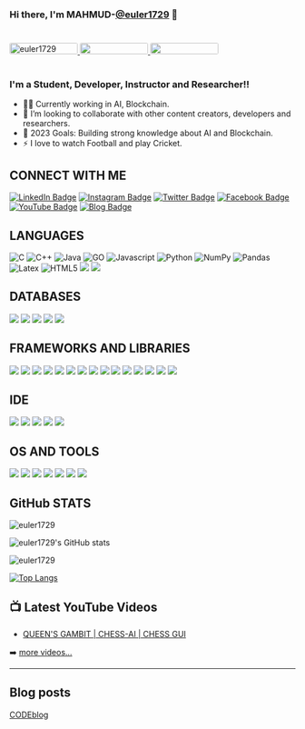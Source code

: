 ### Hi there, I'm MAHMUD-[@euler1729][linkedin] 👋

<div align="left" style="margin: 40px 0">
    <a href="https://github.com/euler1729/github-profile-views-counter">
        <img width="120px" height="20px" style="border-radius: 3px" src="https://komarev.com/ghpvc/?username=euler1729&label=Profile%20views&color=0e75b6&style=flat" alt="euler1729" />
    </a>
    <a href="https://github.com/euler1729?tab=followers">
        <img width="120px" height="20px" style="border-radius: 3px" src="https://img.shields.io/github/followers/euler1729?style=flat-square">
    </a>
    <a href="https://mhcsedu.blogspot.com/">
      <img width="120px" height="20px" style="border-radius: 3px" src="https://img.shields.io/website?label=CODEblog&style=for-the-badge&url=https%3A%2F%2Fcodestackr.com">
    </a>
</div>

### I'm a Student, Developer, Instructor and Researcher!!

- 👨‍💻 Currently working in AI, Blockchain.
- 👬 I’m looking to collaborate with other content creators, developers and researchers.
- 🥅 2023 Goals: Building strong knowledge about AI and Blockchain. 
- ⚡  I love to watch Football and play Cricket.

##  CONNECT WITH ME

[![LinkedIn Badge](https://img.shields.io/badge/LinkedIn-0077B5?style=for-the-badge&logo=linkedin&logoColor=white)][linkedin] 
[![Instagram Badge](https://img.shields.io/badge/Instagram-962fbf?style=for-the-badge&logo=instagram&logoColor=white)][instagram] 
[![Twitter Badge](https://img.shields.io/badge/Twitter-1DA1F2?style=for-the-badge&logo=twitter&logoColor=white)][twitter]
[![Facebook Badge](https://img.shields.io/badge/Facebook-1877F2?style=for-the-badge&logo=facebook&logoColor=white)][facebook]
[![YouTube Badge](https://img.shields.io/badge/YouTube-FF0000?style=for-the-badge&logo=youtube&logoColor=white)][youtube] 
[![Blog Badge](https://img.shields.io/badge/Blogger-FF5722?style=for-the-badge&logo=blogger&logoColor=white)][website] 

##  LANGUAGES

![C](https://img.shields.io/badge/C-00599C?style=for-the-badge&logo=c&logoColor=white)
![C++](https://img.shields.io/badge/C%2B%2B-00599C?style=for-the-badge&logo=c%2B%2B&logoColor=white)
![Java](https://img.shields.io/badge/Java-ED8B00?style=for-the-badge&logo=java&logoColor=white)
![GO](https://img.shields.io/badge/Go-00ADD8?style=for-the-badge&logo=go&logoColor=white)
![Javascript](https://img.shields.io/badge/JavaScript-323330?style=for-the-badge&logo=javascript&logoColor=F7DF1E)
![Python](https://img.shields.io/badge/Python-FFD43B?style=for-the-badge&logo=python&logoColor=blue)
![NumPy](https://img.shields.io/badge/Numpy-777BB4?style=for-the-badge&logo=numpy&logoColor=white)
![Pandas](https://img.shields.io/badge/Pandas-2C2D72?style=for-the-badge&logo=pandas&logoColor=white)
![Latex](https://img.shields.io/badge/LaTeX-47A141?style=for-the-badge&logo=LaTeX&logoColor=white)
![HTML5](https://img.shields.io/badge/HTML5-E34F26?style=for-the-badge&logo=html5&logoColor=white)
![](https://img.shields.io/badge/PLSQL-F80000?style=for-the-badge&logo=oracle&logoColor=black)
![](https://img.shields.io/badge/Assembly-654FF0?style=for-the-badge&logo=Assembly&logoColor=white)

## DATABASES
![](https://img.shields.io/badge/Oracle-F80000?style=for-the-badge&logo=Oracle&logoColor=white)
![](https://img.shields.io/badge/PostgreSQL-316192?style=for-the-badge&logo=postgresql&logoColor=white)
![](https://img.shields.io/badge/SQLite-07405E?style=for-the-badge&logo=sqlite&logoColor=white)
![](https://img.shields.io/badge/MySQL-005C84?style=for-the-badge&logo=mysql&logoColor=white)
![](https://img.shields.io/badge/Microsoft_SQL_Server-CC2927?style=for-the-badge&logo=microsoft-sql-server&logoColor=white)


## FRAMEWORKS AND LIBRARIES
![](https://img.shields.io/badge/Node.js-339933?style=for-the-badge&logo=nodedotjs&logoColor=white)
![](https://img.shields.io/badge/Spring_Boot-F2F4F9?style=for-the-badge&logo=spring-boot)
![](https://img.shields.io/badge/React-20232A?style=for-the-badge&logo=react&logoColor=61DAFB)
![](https://img.shields.io/badge/Shell_Script-121011?style=for-the-badge&logo=gnu-bash&logoColor=white)
![](https://img.shields.io/badge/conda-342B029.svg?&style=for-the-badge&logo=anaconda&logoColor=white)
![](https://img.shields.io/badge/Express.js-000000?style=for-the-badge&logo=express&logoColor=white)
![](https://img.shields.io/badge/gradle-02303A?style=for-the-badge&logo=gradle&logoColor=white)
![](https://img.shields.io/badge/Jupyter-F37626.svg?&style=for-the-badge&logo=Jupyter&logoColor=white)
![](https://img.shields.io/badge/Material%20UI-007FFF?style=for-the-badge&logo=mui&logoColor=white)
![](https://img.shields.io/badge/npm-CB3837?style=for-the-badge&logo=npm&logoColor=white)
![](https://img.shields.io/badge/Postman-FF6C37?style=for-the-badge&logo=Postman&logoColor=white)
![](https://img.shields.io/badge/Tailwind_CSS-38B2AC?style=for-the-badge&logo=tailwind-css&logoColor=white)
![](https://img.shields.io/badge/Swagger-85EA2D?style=for-the-badge&logo=Swagger&logoColor=white)
![](https://img.shields.io/badge/Vue.js-35495E?style=for-the-badge&logo=vuedotjs&logoColor=4FC08D)
![](https://img.shields.io/badge/Vite-B73BFE?style=for-the-badge&logo=vite&logoColor=FFD62E)


## IDE
![](https://img.shields.io/badge/Android_Studio-3DDC84?style=for-the-badge&logo=android-studio&logoColor=white)
![](https://img.shields.io/badge/Arduino_IDE-00979D?style=for-the-badge&logo=arduino&logoColor=white)
![](https://img.shields.io/badge/IntelliJ_IDEA-000000.svg?style=for-the-badge&logo=intellij-idea&logoColor=white)
![](https://img.shields.io/badge/VIM-%2311AB00.svg?&style=for-the-badge&logo=vim&logoColor=white)
![](https://img.shields.io/badge/VSCode-0078D4?style=for-the-badge&logo=visual%20studio%20code&logoColor=white)

## OS AND TOOLS
![](https://img.shields.io/badge/Linux-FCC624?style=for-the-badge&logo=linux&logoColor=black)
![](https://img.shields.io/badge/Pop!_OS-48B9C7?style=for-the-badge&logo=Pop!_OS&logoColor=white)
![](https://img.shields.io/badge/Ubuntu-E95420?style=for-the-badge&logo=ubuntu&logoColor=white)
![](https://img.shields.io/badge/GIT-E44C30?style=for-the-badge&logo=git&logoColor=white)
![](https://img.shields.io/badge/GNU%20Bash-4EAA25?style=for-the-badge&logo=GNU%20Bash&logoColor=white)
![](https://img.shields.io/badge/Overleaf-47A141?style=for-the-badge&logo=Overleaf&logoColor=white)
![](https://img.shields.io/badge/Notion-000000?style=for-the-badge&logo=notion&logoColor=white)

## GitHub STATS

<img src="https://github-profile-summary-cards.vercel.app/api/cards/profile-details?username=euler1729&theme=dracula" alt="euler1729"/>

![euler1729's GitHub stats](https://github-readme-stats.vercel.app/api?username=euler1729&show_icons=true&theme=dracula)

<img src="https://github-readme-streak-stats.herokuapp.com/?user=euler1729&show_icons=true&theme=dracula" alt="euler1729" />

[![Top Langs](https://github-readme-stats.vercel.app/api/top-langs/?username=euler1729&layout=compact&theme=dracula)](https://github.com/euler1729/github-readme-stats)



## 📺 Latest YouTube Videos

<!-- YOUTUBE:START -->
- [QUEEN'S GAMBIT | CHESS-AI | CHESS GUI](https://youtu.be/hsuMl18Xibo)
<!-- YOUTUBE:END -->

➡️ [more videos...](https://www.youtube.com/channel/UCTYC-Qzv_uABEmHFZ3-c13g)

---

## Blog posts
<!-- BLOG-POST-LIST:START -->
[CODEblog][website] 
<!-- BLOG-POST-LIST:END -->


[website]: https://mhcsedu.blogspot.com/
[twitter]: https://twitter.com/eulers1729
[facebook]: https://www.facebook.com/euler1729
[youtube]: https://www.youtube.com/channel/UCTYC-Qzv_uABEmHFZ3-c13g
[instagram]: https://www.instagram.com/euler_1729/
[linkedin]: https://www.linkedin.com/in/euler1729/
[GitHub]: https://github.com/euler1729/
[vscode]: https://visualstudio.microsoft.com/
[html5]: https://www.w3schools.com/html/
[saas]: https://www.salesforce.com/in/saas/
[react]: https://reactjs.org/
[gatsby]: https://www.gatsbyjs.com/
[graphql]: https://graphql.org/community/
[nodejs]: https://nodejs.org/en/
[deno]: https://deno.land/
[sql]: https://www.w3schools.com/sql/default.Asp
[mysql]: https://www.mysql.com/
[mongodb]: https://www.mongodb.com/
[git]: https://git-scm.com/
[github]: https://github.com/
[terminal]: https://ubuntu.com/tutorials/command-line-for-beginners#1-overview
[java]: [https://softmany.com/wp-content/uploads/2017/08/Java-Runtime-Environment-for-Windows.png](https://www.java.com/en/)
[android_studio]: https://developer.android.com/
[gmail]: mahmudul.hhh@gmail.com
